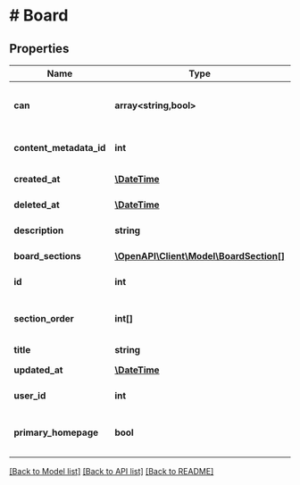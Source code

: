 # # Board

## Properties

Name | Type | Description | Notes
------------ | ------------- | ------------- | -------------
**can** | **array<string,bool>** | Operations the current user is able to perform on this object | [optional] [readonly]
**content_metadata_id** | **int** | Id of associated content_metadata record | [optional] [readonly]
**created_at** | [**\DateTime**](\DateTime.md) | Date of board creation | [optional] [readonly]
**deleted_at** | [**\DateTime**](\DateTime.md) | Date of board deletion | [optional]
**description** | **string** | Description of the board | [optional]
**board_sections** | [**\OpenAPI\Client\Model\BoardSection[]**](BoardSection.md) | Sections of the board | [optional] [readonly]
**id** | **int** | Unique Id | [optional] [readonly]
**section_order** | **int[]** | ids of the board sections in the order they should be displayed | [optional]
**title** | **string** | Title of the board | [optional]
**updated_at** | [**\DateTime**](\DateTime.md) | Date of last board update | [optional] [readonly]
**user_id** | **int** | User id of board creator | [optional] [readonly]
**primary_homepage** | **bool** | Whether the board is the primary homepage or not | [optional] [readonly]

[[Back to Model list]](../../README.md#models) [[Back to API list]](../../README.md#endpoints) [[Back to README]](../../README.md)
